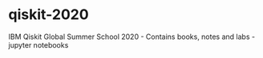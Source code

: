 # qiskit-2020
IBM Qiskit Global Summer School 2020 - Contains books, notes and labs - jupyter notebooks
